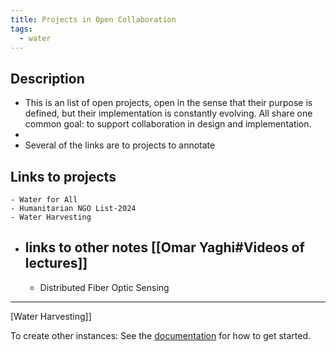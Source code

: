 ```yaml
---
title: Projects in Open Collaboration
tags:
  - water
---
```

## Description
- This is an list of open projects, open in the sense that their purpose is defined, but their implementation is constantly evolving. All share one common goal: to support collaboration in design and implementation.  
- 
- Several of the links are to projects to annotate 
## Links to projects
	- Water for All
	- Humanitarian NGO List-2024
	- Water Harvesting
- links to other notes
	[[Omar Yaghi#Videos of lectures]]
	- 
	- Distributed Fiber Optic Sensing
---


[Water Harvesting]]


To create other instances: 
See the [documentation](https://quartz.jzhao.xyz) for how to get started.
